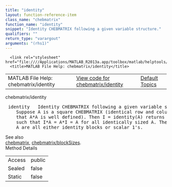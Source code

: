 ```yaml
---
title: "identity"
layout: function-reference-item
class_name: "chebmatrix"
function_name: "identity"
snippet: "Identity CHEBMATRIX following a given variable structure."
qualifiers: ""
return_type: "varargout"
arguments: "(rhs1)"
---
```


<html>
   <head>
      <meta http-equiv="Content-Type" content="text/html; charset=utf-8">
   
      <link rel="stylesheet" href="file:////Applications/MATLAB_R2013a.app/toolbox/matlab/helptools/private/helpwin.css">
      <title>MATLAB File Help: chebmatrix/identity</title>
   </head>
   <body>
      <!--Single-page help-->
      <table border="0" cellspacing="0" width="100%">
         <tr class="subheader">
            <td class="headertitle">MATLAB File Help: chebmatrix/identity</td>
            <td class="subheader-left"><a href="matlab:edit chebmatrix/identity">View code for chebmatrix/identity</a></td>
            <td class="subheader-right"><a href="matlab:helpwin">Default Topics</a></td>
         </tr>
      </table>
      <div class="title">chebmatrix/identity</div>
      <div class="helptext"><pre><!--helptext --> <span class="helptopic">identity</span>   Identity CHEBMATRIX following a given variable structure.
    Suppose A is a square CHEBMATRIX (identical row and column block sizes, so
    that A*A is well defined). Then I = <span class="helptopic">identity</span>(A) returns an identity operator
    such that I*A = A*I = A for all identically sized A. The diagonal blocks of
    A are all either identity blocks or scalar 1's.</pre></div><!--after help --><!--seeAlso--><div class="footerlinktitle">See also</div><div class="footerlink"> <a href="matlab:helpwin chebmatrix">chebmatrix</a>, <a href="matlab:helpwin chebmatrix/blockSizes">chebmatrix/blockSizes</a>.
</div>
      <!--Method-->
      <div class="sectiontitle">Method Details</div>
      <table class="class-details">
         <tr>
            <td class="class-detail-label">Access</td>
            <td>public</td>
         </tr>
         <tr>
            <td class="class-detail-label">Sealed</td>
            <td>false</td>
         </tr>
         <tr>
            <td class="class-detail-label">Static</td>
            <td>false</td>
         </tr>
      </table>
   </body>
</html>
